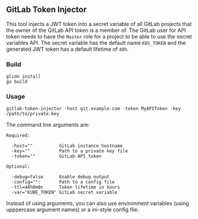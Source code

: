 ## GitLab Token Injector
This tool injects a JWT token into a secret variable of all GitLab projects that the owner of the GitLab API token is a member of.
The GitLab user for API token needs to have the `Master` role for a project to be able to use the secret variables API.
The secret variable has the default name `K8S_TOKEN` and the generated JWT token has a default lifetime of `48h`.

### Build
```
glide install
go build
```

### Usage
```
gitlab-token-injector -host git.example.com -token MyAPIToken -key /path/to/private.key
```

The command line arguments are:
```
Required:

  -host=""          GitLab instance hostname
  -key=""           Path to a private key file
  -token=""         GitLab API token

Optional:

  -debug=false      Enable debug output
  -config="":       Path to a config file
  -ttl=48h0m0s      Token lifetime in hours
  -var="KUBE_TOKEN" GitLab secret variable

```

Instead of using arguments, you can also use environment variables (using upppercase argument names) or a ini-style config file.
